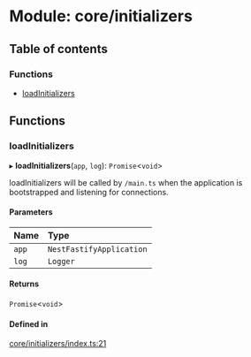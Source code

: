 # Module: core/initializers

## Table of contents

### Functions

- [loadInitializers](core_initializers.md#loadinitializers)

## Functions

### <a id="loadinitializers" name="loadinitializers"></a> loadInitializers

▸ **loadInitializers**(`app`, `log`): `Promise`<`void`\>

loadInitializers will be called by `/main.ts` when the application is bootstrapped and listening for connections.

#### Parameters

| Name  | Type                     |
| :---- | :----------------------- |
| `app` | `NestFastifyApplication` |
| `log` | `Logger`                 |

#### Returns

`Promise`<`void`\>

#### Defined in

[core/initializers/index.ts:21](https://github.com/brickdoc/brickdoc/blob/master/apps/server-api/src/core/initializers/index.ts#L21)
